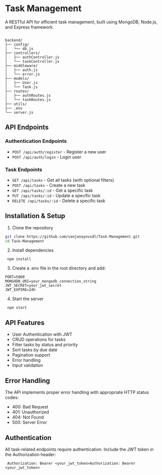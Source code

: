 # Task Management 
A RESTful API for efficient task management, built using MongoDB, Node.js, and Express framework.

```

backend/
├── config/
│   └── db.js
├── controllers/
│   ├── authController.js
│   └── taskController.js
├── middleware/
│   ├── auth.js
│   └── error.js
├── models/
│   ├── User.js
│   └── Task.js
├── routes/
│   ├── authRoutes.js
│   └── taskRoutes.js
├── utils/
├── .env
└── server.js
```
 

## API Endpoints

### Authentication Endpoints
- `POST /api/auth/register` - Register a new user
- `POST /api/auth/login` - Login user

### Task Endpoints
- `GET /api/tasks` - Get all tasks (with optional filters)
- `POST /api/tasks` - Create a new task
- `GET /api/tasks/:id` - Get a specific task
- `PUT /api/tasks/:id` - Update a specific task
- `DELETE /api/tasks/:id` - Delete a specific task

## Installation & Setup

 1. Clone the repository

   ```bash
   git clone https://github.com/sanjanaynvsdl/Task-Management.git
   cd Task-Management

```

2. Install dependencies

```shellscript
 npm install

```


3. Create a .env file in the root directory and add:

```plaintext
PORT=5000
MONGODB_URI=your_mongodb_connection_string
JWT_SECRET=your_jwt_secret
JWT_EXPIRE=24h

```


4. Start the server

```shellscript
 npm start

```




## API Features

- User Authentication with JWT
- CRUD operations for tasks
- Filter tasks by status and priority
- Sort tasks by due date
- Pagination support
- Error handling
- Input validation


## Error Handling

The API implements proper error handling with appropriate HTTP status codes:

- 400: Bad Request
- 401: Unauthorized
- 404: Not Found
- 500: Server Error


## Authentication

All task-related endpoints require authentication. Include the JWT token in the Authorization header:

```plaintext
 Authorization: Bearer <your_jwt_token>Authorization: Bearer <your_jwt_token>

```



